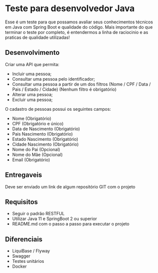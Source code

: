 # Teste para desenvolvedor Java

Esse é um teste para que possamos avaliar seus conhecimentos técnicos em Java com Spring Boot e qualidade do código. Mais importante do que terminar o teste por completo, é entendermos a linha de raciocinio e as praticas de qualidade utilizadas!

##  Desenvolvimento
Criar uma API que permita:
- Incluir uma pessoa;
- Consultar uma pessoa pelo identificador;
- Consultar uma pessoa a partir de um dos filtros (Nome / CPF / Data / Pais / Estado / Cidade) (Nenhum filtro é obrigatório)
- Alterar uma pessoa;
- Excluir uma pessoa;

O cadastro de pessoas possui os seguintes campos:
- Nome (Obrigatório)
- CPF (Obrigatório e único)
- Data de Nascimento (Obrigatório)
- Pais Nascimento (Obrigatório)
- Estado Nascimento (Obrigatório)
- Cidade Nascimento (Obrigatório)
- Nome do Pai (Opcional)
- Nome do Mãe (Opcional)
- Email (Obrigatório)

## Entregaveis
Deve ser enviado um link de algum repositório GIT com o projeto

## Requisitos
- Seguir o padrão RESTFUL
- Utilizar Java 11 e SpringBoot 2 ou superior
- README.md com o passo a passo para executar o projeto

## Diferenciais
- LiquiBase / Flyway
- Swagger
- Testes unitários
- Docker
